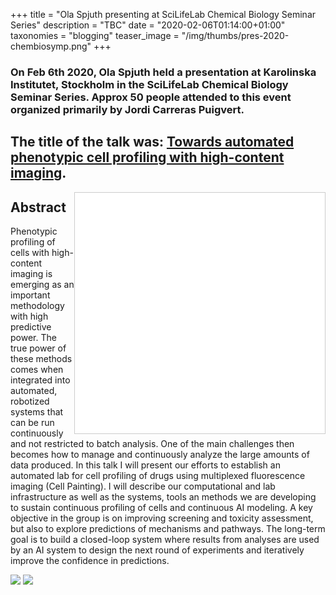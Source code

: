+++
title = "Ola Spjuth presenting at SciLifeLab Chemical Biology Seminar Series"
description = "TBC"
date = "2020-02-06T01:14:00+01:00"
taxonomies = "blogging"
teaser_image = "/img/thumbs/pres-2020-chembiosymp.png"
+++


<h3>On Feb 6th 2020, Ola Spjuth held a presentation at Karolinska Institutet, Stockholm in the SciLifeLab Chemical Biology Seminar Series. Approx 50 people attended to this event organized primarily by Jordi Carreras Puigvert.</h3>



## The title of the talk was: [Towards automated phenotypic cell profiling with high-content imaging](/presentation/2020-towards-automated-phenotypic-cell-profiling-with-highcontent-imaging/).

<iframe src="//www.slideshare.net/slideshow/embed_code/key/roy5TX1h1iumH" width="400" height="385" frameborder="0" marginwidth="0" marginheight="0" scrolling="no" style="float: right; border:1px solid #CCC; border-width:1px; margin-bottom:5px; max-width: 100%;" allowfullscreen> </iframe>


## Abstract

Phenotypic profiling of cells with high-content imaging is emerging as an important methodology with high predictive power. The true power of these methods comes when integrated into automated, robotized systems that can be run continuously and not restricted to batch analysis. One of the main challenges then becomes how to manage and continuously analyze the large amounts of data produced. In this talk I will present our efforts to establish an automated lab for cell profiling of drugs using multiplexed fluorescence imaging (Cell Painting). I will describe our computational and lab infrastructure as well as the systems, tools an methods we are developing to sustain continuous profiling of cells and continuous AI modeling. A key objective in the group is on improving screening and toxicity assessment, but also to explore predictions of mechanisms and pathways. The long-term goal is to build a closed-loop system where results from analyses are used by an AI system to design the next round of experiments and iteratively improve the confidence in predictions.

<img src="/img/ChemBioSeminar2020/crowd.jpeg">

<img src="/img/ChemBioSeminar2020/data-driven.jpeg">



